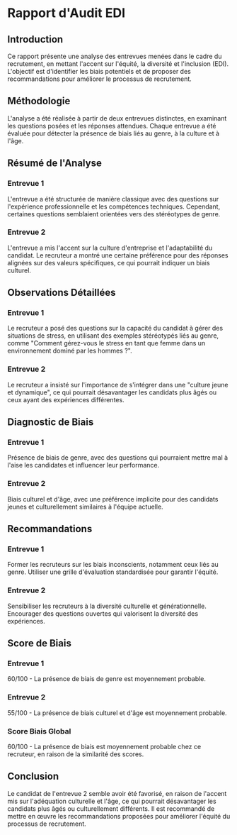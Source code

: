 # Rapport d'Audit EDI

## Introduction
Ce rapport présente une analyse des entrevues menées dans le cadre du recrutement, en mettant l'accent sur l'équité, la diversité et l'inclusion (EDI). L'objectif est d'identifier les biais potentiels et de proposer des recommandations pour améliorer le processus de recrutement.

## Méthodologie
L'analyse a été réalisée à partir de deux entrevues distinctes, en examinant les questions posées et les réponses attendues. Chaque entrevue a été évaluée pour détecter la présence de biais liés au genre, à la culture et à l'âge.

## Résumé de l'Analyse
### Entrevue 1
L'entrevue a été structurée de manière classique avec des questions sur l'expérience professionnelle et les compétences techniques. Cependant, certaines questions semblaient orientées vers des stéréotypes de genre.

### Entrevue 2
L'entrevue a mis l'accent sur la culture d'entreprise et l'adaptabilité du candidat. Le recruteur a montré une certaine préférence pour des réponses alignées sur des valeurs spécifiques, ce qui pourrait indiquer un biais culturel.

## Observations Détaillées
### Entrevue 1
Le recruteur a posé des questions sur la capacité du candidat à gérer des situations de stress, en utilisant des exemples stéréotypés liés au genre, comme "Comment gérez-vous le stress en tant que femme dans un environnement dominé par les hommes ?".

### Entrevue 2
Le recruteur a insisté sur l'importance de s'intégrer dans une "culture jeune et dynamique", ce qui pourrait désavantager les candidats plus âgés ou ceux ayant des expériences différentes.

## Diagnostic de Biais
### Entrevue 1
Présence de biais de genre, avec des questions qui pourraient mettre mal à l'aise les candidates et influencer leur performance.

### Entrevue 2
Biais culturel et d'âge, avec une préférence implicite pour des candidats jeunes et culturellement similaires à l'équipe actuelle.

## Recommandations
### Entrevue 1
Former les recruteurs sur les biais inconscients, notamment ceux liés au genre. Utiliser une grille d'évaluation standardisée pour garantir l'équité.

### Entrevue 2
Sensibiliser les recruteurs à la diversité culturelle et générationnelle. Encourager des questions ouvertes qui valorisent la diversité des expériences.

## Score de Biais
### Entrevue 1
60/100 - La présence de biais de genre est moyennement probable.

### Entrevue 2
55/100 - La présence de biais culturel et d'âge est moyennement probable.

### Score Biais Global
60/100 - La présence de biais est moyennement probable chez ce recruteur, en raison de la similarité des scores.

## Conclusion
Le candidat de l'entrevue 2 semble avoir été favorisé, en raison de l'accent mis sur l'adéquation culturelle et l'âge, ce qui pourrait désavantager les candidats plus âgés ou culturellement différents. Il est recommandé de mettre en œuvre les recommandations proposées pour améliorer l'équité du processus de recrutement.